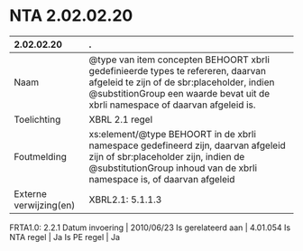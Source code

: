 # NTA 2.02.02.20

 2.02.02.20 | . 
 :--- | :--- 
 Naam | @type van item concepten BEHOORT xbrli gedefinieerde types te refereren, daarvan afgeleid te zijn of de sbr:placeholder, indien @substitionGroup een waarde bevat uit de xbrli namespace of daarvan afgeleid is. 
 Toelichting | XBRL 2.1 regel 
 Foutmelding | xs:element/@type BEHOORT in de xbrli namespace gedefineerd zijn, daarvan afgeleid zijn of sbr:placeholder zijn, indien de @substitutionGroup inhoud van de xbrli namespace is, of daarvan afgeleid 
 Externe verwijzing(en) | XBRL2.1: 5.1.1.3
FRTA1.0: 2.2.1 
 Datum invoering | 2010/06/23 
 Is gerelateerd aan | 4.01.054 
 Is NTA regel | Ja 
 Is PE regel | Ja 
